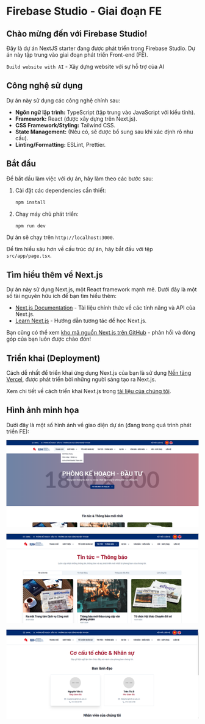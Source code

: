 # Firebase Studio - Giai đoạn FE

## Chào mừng đến với Firebase Studio!

Đây là dự án NextJS starter đang được phát triển trong Firebase Studio. Dự án này tập trung vào giai đoạn phát triển Front-end (FE).

`Build website with AI` - Xây dựng website với sự hỗ trợ của AI

## Công nghệ sử dụng

Dự án này sử dụng các công nghệ chính sau:

-   **Ngôn ngữ lập trình:** TypeScript (tập trung vào JavaScript với kiểu tĩnh).
-   **Framework:** React (được xây dựng trên Next.js).
-   **CSS Framework/Styling:** Tailwind CSS.
-   **State Management:** (Nếu có, sẽ được bổ sung sau khi xác định rõ nhu cầu).
-   **Linting/Formatting:** ESLint, Prettier.

## Bắt đầu

Để bắt đầu làm việc với dự án, hãy làm theo các bước sau:

1.  Cài đặt các dependencies cần thiết:

    ```bash
    npm install
    ```

2.  Chạy máy chủ phát triển:

    ```bash
    npm run dev
    ```

Dự án sẽ chạy trên `http://localhost:3000`.

Để tìm hiểu sâu hơn về cấu trúc dự án, hãy bắt đầu với tệp `src/app/page.tsx`.

## Tìm hiểu thêm về Next.js

Dự án này sử dụng Next.js, một React framework mạnh mẽ. Dưới đây là một số tài nguyên hữu ích để bạn tìm hiểu thêm:

-   [Next.js Documentation](https://nextjs.org/docs) - Tài liệu chính thức về các tính năng và API của Next.js.
-   [Learn Next.js](https://nextjs.org/learn) - Hướng dẫn tương tác để học Next.js.

Bạn cũng có thể xem [kho mã nguồn Next.js trên GitHub](https://github.com/vercel/next.js/) - phản hồi và đóng góp của bạn luôn được chào đón!

## Triển khai (Deployment)

Cách dễ nhất để triển khai ứng dụng Next.js của bạn là sử dụng [Nền tảng Vercel](https://vercel.com/new?utm_medium=default-template&filter=next.js&utm_source=create-next-app&utm_campaign=create-next-app-readme), được phát triển bởi những người sáng tạo ra Next.js.

Xem chi tiết về cách triển khai Next.js trong [tài liệu của chúng tôi](https://nextjs.org/docs/deployment).

## Hình ảnh minh họa

Dưới đây là một số hình ảnh về giao diện dự án (đang trong quá trình phát triển FE):

![Giao diện trang chủ](image-3.png)

![Một phần khác của giao diện](image-1.png)

![Ví dụ về components](image-2.png)


